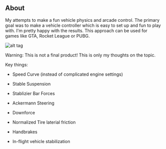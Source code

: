 ## About

My attempts to make a fun vehicle physics and arcade control.
The primary goal was to make a vehicle controller which is easy to set up and fun to play with.
I'm pretty happy with the results. This approach can be used for games like GTA, Rocket League or PUBG.

![alt tag](https://raw.githubusercontent.com/SergeyMakeev/ArcadeCarPhysics/master/ArcadeCarPhysics.gif)

Warning: This is not a final product! This is only my thoughts on the topic.

Key things:

* Speed Curve (instead of complicated engine settings)

* Stable Suspension

* Stablizier Bar Forces

* Ackermann Steering

* Downforce

* Normalized Tire laterial friction

* Handbrakes

* In-flight vehicle stabilization
